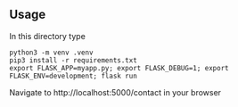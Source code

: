 Usage
---

In this directory type

```
python3 -m venv .venv
pip3 install -r requirements.txt
export FLASK_APP=myapp.py; export FLASK_DEBUG=1; export FLASK_ENV=development; flask run
```
Navigate to http://localhost:5000/contact in your browser